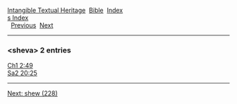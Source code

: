[Intangible Textual Heritage](../../index)  [Bible](../index) 
[Index](index)   
[s Index](_s_)  
  [Previous](c10248)  [Next](c10250) 

------------------------------------------------------------------------

### &lt;sheva&gt; 2 entries

[Ch1 2:49](../kjv/ch1002.htm#049)  
[Sa2 20:25](../kjv/sa2020.htm#025)  

------------------------------------------------------------------------

[Next: shew (228)](c10250)

